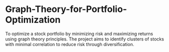 # Graph-Theory-for-Portfolio-Optimization
To optimize a stock portfolio by minimizing risk and maximizing returns using graph theory principles. The project aims to identify clusters of stocks with minimal correlation to reduce risk through diversification.
